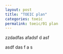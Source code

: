 ```yaml
---
layout: post
title: "TOEIC plan"
categories: toeic
permalink: toeic/01 plan
---
```

zzdadfas
afadsf
d
asf
   
   asdf
   das
   f a
   s
